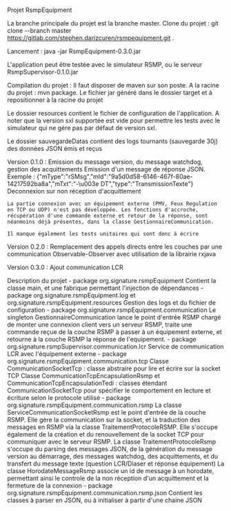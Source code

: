 Projet RsmpEquipment

La branche principale du projet est la branche master.
Clone du projet : 
	git clone --branch master https://gitlab.com/stephen.darizcuren/rsmpequipment.git .
	
Lancement : java -jar RsmpEquipment-0.3.0.jar

L'application peut être testée avec le simulateur RSMP, ou le serveur RsmpSupervisor-0.1.0.jar

Compilation du projet :
	Il faut disposer de maven sur son poste. 
	A la racine du projet : mvn package. Le fichier jar généré dans le dossier target et à repositionner à la racine du projet
	

Le dossier resources contient le fichier de configuration de l'application. A noter que la version sxl supportée est vide pour permettre les tests avec le simulateur qui ne gère pas par défaut de version sxl.

Le dossier sauvegardeDatas contient des logs tournants (sauvegarde 30j) des données JSON émis et reçus

Version 0.1.0 :
	Emission du message version, du message watchdog, gestion des acquittements
	Emission d'un message de réponse JSON. Exemple : {"mType":"rSMsg","mId":"9a5d0d58-6146-467f-80ae-14217592ba8a","mTxt":"-\u003e DT","type":"TransmissionTexte"}
	Deconnexion sur non réception d'acquittement
	
	La partie connexion avec un équipement externe (PMV, Feux Regulation en TCP ou UDP) n'est pas développée. Les fonctions d'accroche, récupération d'une commande externe et retour de la réponse, sont néanmoins déjà présentes, dans la classe GestionnaireCommunication.
	
	Il manque également les tests unitaires qui sont donc à écrire
	
Version 0.2.0 :
	Remplacement des appels directs entre les couches par une communication Observable-Observer avec utilisation de la librairie rxjava
	
Version 0.3.0 :
	Ajout communication LCR
	
	
	
Description du projet
	- package org.signature.rsmpEquipment
		Contient la classe main, et une fabrique permettant l'injection de dépendances
	- package org.signature.rsmpEquipment.log et org.signature.rsmpEquipment.resources
		Gestion des logs et du fichier de configuration
	- package org.signature.rsmpEquipment.communication
		Le singleton GestionnaireCommunication lance le point d'entrée RSMP chargé de monter une connexion client vers un serveur RSMP, traite une commande reçue de la couche RSMP à passer à un équipement externe, et retourne à la couche RSMP la réponse de l'equipement.
	- package org.signature.rsmpSupervisor.communication.lcr
		Service de communication LCR avec l'équipement externe
	- package org.signature.rsmpEquipment.communication.tcp
		Classe CommunicationSocketTcp : classe abstraire pour lire et écrire sur la socket TCP
		Classe CommunicationTcpEncapsulationRsmp et CommunicationTcpEncapsulationTedi : classes étendant CommunicationSocketTcp pour spécifier le comportement en lecture et écriture selon le protocole utilisé
	- package org.signature.rsmpEquipment.communication.rsmp
		La classe ServiceCommunicationSocketRsmp est le point d'entrée de la couche RSMP. Elle gère la communication sur la socket, et la traduction des messages en RSMP via la classe TraitementProtocoleRSMP. Elle s'occupe également de la création et du renouvellement de la socket TCP pour communiquer avec le serveur RSMP.
		La classe TraitementProtocoleRsmp s'occupe du parsing des messages JSON, de la génération du message version au démarrage, des messages watchdog, des acquittements, et du transfert du message texte (question LCR/Diaser et réponse équipement)
		La classe HorodateMessageRsmp associe un id de message à un horodate, permettant ainsi le controle de la non réception d'un acquittement et la fermeture de la connexion 
	- package org.signature.rsmpEquipment.communication.rsmp.json
		Contient les classes à parser en JSON, ou à initialiser à partir d'une chaine JSON

	
		

